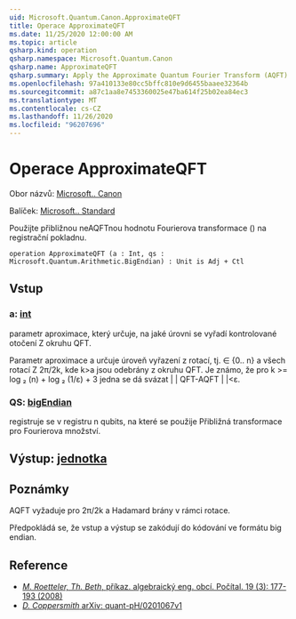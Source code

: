 ```yaml
---
uid: Microsoft.Quantum.Canon.ApproximateQFT
title: Operace ApproximateQFT
ms.date: 11/25/2020 12:00:00 AM
ms.topic: article
qsharp.kind: operation
qsharp.namespace: Microsoft.Quantum.Canon
qsharp.name: ApproximateQFT
qsharp.summary: Apply the Approximate Quantum Fourier Transform (AQFT) to a quantum register.
ms.openlocfilehash: 97a410133e80cc5bffc810e9d6455baaee32364b
ms.sourcegitcommit: a87c1aa8e7453360025e47ba614f25b02ea84ec3
ms.translationtype: MT
ms.contentlocale: cs-CZ
ms.lasthandoff: 11/26/2020
ms.locfileid: "96207696"
---
```

# <a name="approximateqft-operation"></a>Operace ApproximateQFT

Obor názvů: [Microsoft.. Canon](xref:Microsoft.Quantum.Canon)

Balíček: [Microsoft.. Standard](https://nuget.org/packages/Microsoft.Quantum.Standard)


Použijte přibližnou neAQFTnou hodnotu Fourierova transformace () na registrační pokladnu.

```qsharp
operation ApproximateQFT (a : Int, qs : Microsoft.Quantum.Arithmetic.BigEndian) : Unit is Adj + Ctl
```


## <a name="input"></a>Vstup

### <a name="a--int"></a>a: [int](xref:microsoft.quantum.lang-ref.int)

parametr aproximace, který určuje, na jaké úrovni se vyřadí kontrolované otočení Z okruhu QFT.

Parametr aproximace a určuje úroveň vyřazení z rotací, tj. ∈ {0.. n} a všech rotací Z 2π/2k, kde k>a jsou odebrány z okruhu QFT. Je známo, že pro k >= log ₂ (n) + log ₂ (1/ε) + 3 jedna se dá svázat | | QFT-AQFT | |<ε.


### <a name="qs--bigendian"></a>QS: [bigEndian](xref:Microsoft.Quantum.Arithmetic.BigEndian)

registruje se v registru n qubits, na které se použije Přibližná transformace pro Fourierova množství.



## <a name="output--unit"></a>Výstup: [jednotka](xref:microsoft.quantum.lang-ref.unit)



## <a name="remarks"></a>Poznámky

AQFT vyžaduje pro 2π/2k a Hadamard brány v rámci rotace.

Předpokládá se, že vstup a výstup se zakódují do kódování ve formátu big endian.

## <a name="references"></a>Reference

- [*M. Roetteler, Th. Beth*, příkaz. algebraický eng. obcí. Počítal. 19 (3): 177-193 (2008)](http://doi.org/10.1007/s00200-008-0072-2)
- [*D. Coppersmith* arXiv: quant-pH/0201067v1](https://arxiv.org/abs/quant-ph/0201067)